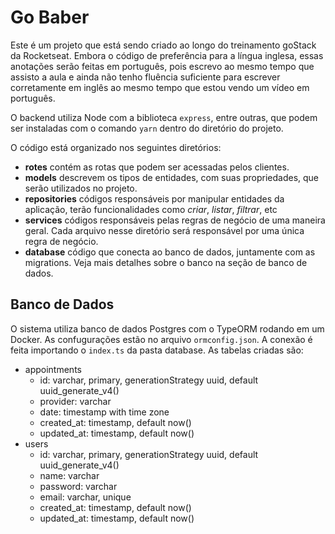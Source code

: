 # Go Baber

Este é um projeto que está sendo criado ao longo do treinamento goStack da Rocketseat. Embora o código de preferência para a língua inglesa, essas anotações serão feitas em português, pois escrevo ao mesmo tempo que assisto a aula e ainda não tenho fluência suficiente para escrever corretamente em inglês ao mesmo tempo que estou vendo um vídeo em português.

O backend utiliza Node com a biblioteca `express`, entre outras, que podem ser instaladas com o comando `yarn` dentro do diretório do projeto.

O código está organizado nos seguintes diretórios:
- **rotes** contém as rotas que podem ser acessadas pelos clientes.
- **models** descrevem os tipos de entidades, com suas propriedades, que serão utilizados no projeto.
- **repositories** códigos responsáveis por manipular entidades da aplicação, terão funcionalidades como _criar_, _listar_, _filtrar_, etc
- **services** códigos responsáveis pelas regras de negócio de uma maneira geral. Cada arquivo nesse diretório será responsável por uma única regra de negócio.
- **database** código que conecta ao banco de dados, juntamente com as migrations. Veja mais detalhes sobre o banco na seção de banco de dados.

## Banco de Dados
O sistema utiliza banco de dados Postgres com o TypeORM rodando em um Docker. As confugurações estão no arquivo `ormconfig.json`. A conexão é feita importando o `index.ts` da pasta database. As tabelas criadas são:
- appointments
  - id: varchar, primary, generationStrategy uuid, default uuid_generate_v4()
  - provider: varchar
  - date: timestamp with time zone
  - created_at: timestamp, default now()
  - updated_at: timestamp, default now()
- users
  - id: varchar, primary, generationStrategy uuid, default uuid_generate_v4()
  - name: varchar
  - password: varchar
  - email: varchar, unique
  - created_at: timestamp, default now()
  - updated_at: timestamp, default now()
